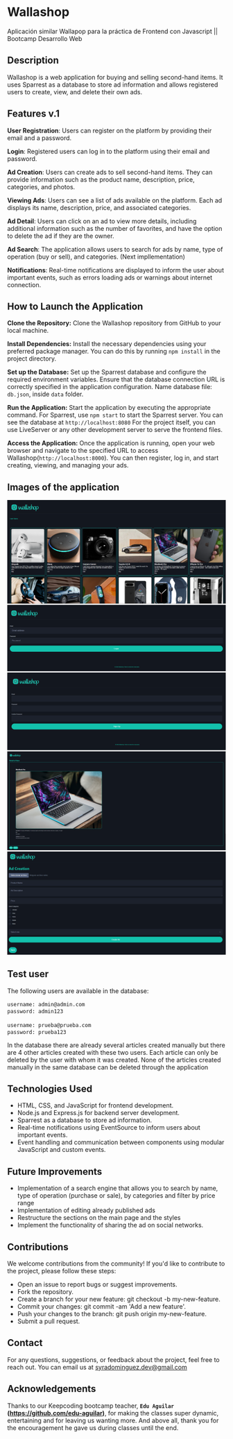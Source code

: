 # Wallashop
Aplicación similar Wallapop para la práctica de Frontend con Javascript || Bootcamp Desarrollo Web

## Description
Wallashop is a web application for buying and selling second-hand items. It uses Sparrest as a database to store ad information and allows registered users to create, view, and delete their own ads.

## Features v.1
**User Registration**: Users can register on the platform by providing their email and a password.

**Login**: Registered users can log in to the platform using their email and password.

**Ad Creation**: Users can create ads to sell second-hand items. They can provide information such as the product name, description, price, categories, and photos.

**Viewing Ads**: Users can see a list of ads available on the platform. Each ad displays its name, description, price, and associated categories.

**Ad Detail**: Users can click on an ad to view more details, including additional information such as the number of favorites, and have the option to delete the ad if they are the owner.

**Ad Search**: The application allows users to search for ads by name, type of operation (buy or sell), and categories. (Next impllementation)

**Notifications**: Real-time notifications are displayed to inform the user about important events, such as errors loading ads or warnings about internet connection.

## How to Launch the Application
**Clone the Repository:**
Clone the Wallashop repository from GitHub to your local machine.

**Install Dependencies:**
Install the necessary dependencies using your preferred package manager. You can do this by running `npm install` in the project directory.

**Set up the Database:**
Set up the Sparrest database and configure the required environment variables. Ensure that the database connection URL is correctly specified in the application configuration. Name database file: `db.json`, inside `data` folder.

**Run the Application:**
Start the application by executing the appropriate command. For Sparrest, use `npm start` to start the Sparrest server. You can see the database at `http://localhost:8080` For the project itself, you can use LiveServer or any other development server to serve the frontend files.

**Access the Application:**
Once the application is running, open your web browser and navigate to the specified URL to access Wallashop(`http://localhost:8000`). You can then register, log in, and start creating, viewing, and managing your ads.

## Images of the application

![Pantalla principal](images/app/image-1.png)
![Login](images/app/image-2.png)
![Register](images/app/image-3.png)
![Detail](images/app/image-4.png)
![Create Ad](images/app/image-5.png)


## Test user

The following users are available in the database:

    username: admin@admin.com
    password: admin123

    username: prueba@prueba.com
    password: prueba123

In the database there are already several articles created manually but there are 4 other articles created with these two users. Each article can only be deleted by the user with whom it was created. None of the articles created manually in the same database can be deleted through the application

## Technologies Used

- HTML, CSS, and JavaScript for frontend development.
- Node.js and Express.js for backend server development.
- Sparrest as a database to store ad information.
- Real-time notifications using EventSource to inform users about important events.
- Event handling and communication between components using modular JavaScript and custom events.

## Future Improvements
- Implementation of a search engine that allows you to search by name, type of operation (purchase or sale), by categories and filter by price range
- Implementation of editing already published ads
- Restructure the sections on the main page and the styles
- Implement the functionality of sharing the ad on social networks.

## Contributions
We welcome contributions from the community! If you'd like to contribute to the project, please follow these steps:

* Open an issue to report bugs or suggest improvements.
* Fork the repository.
* Create a branch for your new feature: git checkout -b my-new-feature.
* Commit your changes: git commit -am 'Add a new feature'.
* Push your changes to the branch: git push origin my-new-feature.
* Submit a pull request.

## Contact
For any questions, suggestions, or feedback about the project, feel free to reach out. You can email us at syradominguez.dev@gmail.com

## Acknowledgements
Thanks to our Keepcoding bootcamp teacher, **`Edu Aguilar` (https://github.com/edu-aguilar)**, for making the classes super dynamic, entertaining and for leaving us wanting more. And above all, thank you for the encouragement he gave us during classes until the end.